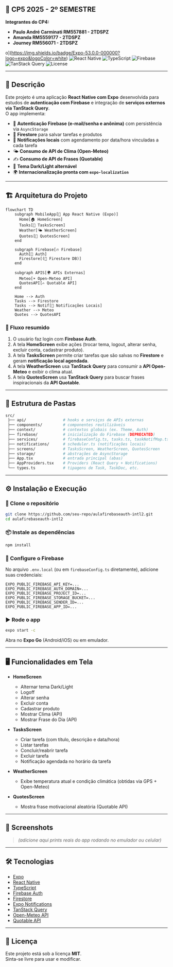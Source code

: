 ## 🎯 CP5 2025 - 2º SEMESTRE 

**Integrantes do CP4:**  
   - **Paulo André Carminati RM557881 - 2TDSPZ**
   - **Amanda RM5559177 - 2TDSPZ**  
   - **Journey RM556071 - 2TDSPZ**   


o](https://img.shields.io/badge/Expo-53.0.0-000000?logo=expo&logoColor=white)
![React Native](https://img.shields.io/badge/React%20Native-0.74-61DAFB?logo=react&logoColor=white&labelColor=20232a)
![TypeScript](https://img.shields.io/badge/TypeScript-5.x-3178c6?logo=typescript&logoColor=white)
![Firebase](https://img.shields.io/badge/Firebase-Auth%20%7C%20Firestore-ffca28?logo=firebase&logoColor=black)
![TanStack Query](https://img.shields.io/badge/TanStack%20Query-5.x-ff4154?logo=reactquery&logoColor=white)
![License](https://img.shields.io/badge/license-MIT-green)

---

## 📖 Descrição

Este projeto é uma aplicação **React Native com Expo** desenvolvida para estudos de **autenticação com Firebase** e integração de **serviços externos via TanStack Query**.  
O app implementa:

- 🔐 **Autenticação Firebase (e-mail/senha e anônima)** com persistência via `AsyncStorage`  
- 📂 **Firestore** para salvar tarefas e produtos  
- 🔔 **Notificações locais** com agendamento por data/hora vinculadas a cada tarefa  
- 🌤️ **Consumo de API de Clima (Open-Meteo)**  
- ✍️ **Consumo de API de Frases (Quotable)**  
- 🎨 **Tema Dark/Light alternável**  
- 🌍 **Internacionalização pronta com `expo-localization`**  

---

## 🏗️ Arquitetura do Projeto

```mermaid
flowchart TD
    subgraph MobileApp[📱 App React Native (Expo)]
      Home[🏠 HomeScreen]
      Tasks[📝 TasksScreen]
      Weather[🌤️ WeatherScreen]
      Quotes[💬 QuotesScreen]
    end

    subgraph Firebase[🔥 Firebase]
      Auth[🔐 Auth]
      Firestore[(📂 Firestore DB)]
    end

    subgraph APIS[🌍 APIs Externas]
      Meteo[☀️ Open-Meteo API]
      QuotesAPI[✍️ Quotable API]
    end

    Home --> Auth
    Tasks --> Firestore
    Tasks --> Notif[🔔 Notificações Locais]
    Weather --> Meteo
    Quotes --> QuotesAPI
```

### 📌 Fluxo resumido
1. O usuário faz login com **Firebase Auth**.  
2. A tela **HomeScreen** exibe ações (trocar tema, logout, alterar senha, excluir conta, cadastrar produto).  
3. A tela **TasksScreen** permite criar tarefas que são salvas no **Firestore** e geram **notificação local agendada**.  
4. A tela **WeatherScreen** usa **TanStack Query** para consumir a **API Open-Meteo** e exibir o clima atual.  
5. A tela **QuotesScreen** usa **TanStack Query** para buscar frases inspiracionais da **API Quotable**.  

---

## 📂 Estrutura de Pastas

```bash
src/
 ├── api/                # hooks e serviços de APIs externas
 ├── components/         # componentes reutilizáveis
 ├── context/            # contextos globais (ex. Theme, Auth)
 ├── firebase/           # inicialização do Firebase (DEPRECATED)
 ├── services/           # firebaseConfig.ts, tasks.ts, taskNotifMap.ts
 ├── notifications/      # scheduler.ts (notificações locais)
 ├── screens/            # TasksScreen, WeatherScreen, QuotesScreen
 ├── storage/            # abstrações de AsyncStorage
 ├── App.tsx             # entrada principal (abas)
 ├── AppProviders.tsx    # Providers (React Query + Notifications)
 └── types.ts            # tipagens de Task, TaskDoc, etc.
```

---

## ⚙️ Instalação e Execução

### 🔽 Clone o repositório
```bash
git clone https://github.com/seu-repo/aulafirebaseauth-intl2.git
cd aulafirebaseauth-intl2
```

### 📦 Instale as dependências
```bash
npm install
```

### 🔧 Configure o Firebase
No arquivo `.env.local` (ou em `firebaseConfig.ts` diretamente), adicione suas credenciais:

```env
EXPO_PUBLIC_FIREBASE_API_KEY=...
EXPO_PUBLIC_FIREBASE_AUTH_DOMAIN=...
EXPO_PUBLIC_FIREBASE_PROJECT_ID=...
EXPO_PUBLIC_FIREBASE_STORAGE_BUCKET=...
EXPO_PUBLIC_FIREBASE_SENDER_ID=...
EXPO_PUBLIC_FIREBASE_APP_ID=...
```

### ▶️ Rode o app
```bash
expo start -c
```

Abra no **Expo Go** (Android/iOS) ou em emulador.

---

## 🖥️ Funcionalidades em Tela

- **HomeScreen**
  - Alternar tema Dark/Light
  - Logoff
  - Alterar senha
  - Excluir conta
  - Cadastrar produto
  - Mostrar Clima (API)
  - Mostrar Frase do Dia (API)

- **TasksScreen**
  - Criar tarefa (com título, descrição e data/hora)
  - Listar tarefas
  - Concluir/reabrir tarefa
  - Excluir tarefa
  - Notificação agendada no horário da tarefa

- **WeatherScreen**
  - Exibe temperatura atual e condição climática (obtidas via GPS + Open-Meteo)

- **QuotesScreen**
  - Mostra frase motivacional aleatória (Quotable API)

---

## 📸 Screenshots

> *(adicione aqui prints reais do app rodando no emulador ou celular)*

---

## 🛠️ Tecnologias

- [Expo](https://expo.dev/)  
- [React Native](https://reactnative.dev/)  
- [TypeScript](https://www.typescriptlang.org/)  
- [Firebase Auth](https://firebase.google.com/docs/auth)  
- [Firestore](https://firebase.google.com/docs/firestore)  
- [Expo Notifications](https://docs.expo.dev/versions/latest/sdk/notifications/)  
- [TanStack Query](https://tanstack.com/query/latest)  
- [Open-Meteo API](https://open-meteo.com/)  
- [Quotable API](https://github.com/lukePeavey/quotable)  

---

## 📜 Licença

Este projeto está sob a licença **MIT**.  
Sinta-se livre para usar e modificar.
